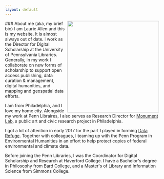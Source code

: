 ```yaml
---
layout: default
---
```


<img src="assets/images/Laurie-talky.jpg" align="right" class="img-responsive img-thumbnail" width="300px"/>
### About me (aka, my brief bio)
I am Laurie Allen and this is my website. It is almost always out of date. I work as the Director for Digital Scholarship at the University of Pennsylvania Libraries. Generally, in my work I collaborate on new forms of scholarship to support open access publishing, data curation & management, digital humanities, and mapping and geospatial data efforts.

I am from Philadelphia, and I love my home city. Alongside my work at Penn Libraires, I also serves as Research Director for [Monument Lab](http://monumentlab.com/), a public art and civic research project in Philadelphia.

I got a lot of attention in early 2017 for the part I played in forming [Data Refuge](http://www.datarefuge.org). Together with colleagues, I teaming up with the Penn Program in Environmental Humanities in an effort to help protect copies of federal environmental and climate data.  

Before joining the Penn Libraries, I was the Coordinator for Digital Scholarship and Research at Haverford College. I have a Bachelor's degree in Philosophy from Bard College, and a Master's of Library and Information Science from Simmons College.
